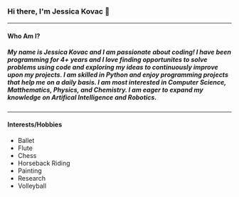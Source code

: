 ### Hi there, I'm Jessica Kovac 👋
________________________________________________________________________________________________________________________________________________________________________________

#### Who Am I?
##### My name is Jessica Kovac and I am passionate about coding! I have been programming for 4+ years and I love finding opportunites to solve problems using code and exploring my ideas to continuously improve upon my projects. I am skilled in Python and enjoy programming projects that help me on a daily basis. I am most interested in Computer Science, Matthematics, Physics, and Chemistry. I am eager to expand my knowledge on Artifical Intelligence and Robotics. 
________________________________________________________________________________________________________________________________________________________________________________
#### Interests/Hobbies
- Ballet
- Flute
- Chess
- Horseback Riding
- Painting
- Research
- Volleyball

<!--
**JessCode50/JessCode50** is a ✨ _special_ ✨ repository because its `README.md` (this file) appears on your GitHub profile.

Here are some ideas to get you started:

- 🔭 I’m currently working on ...
- 🌱 I’m currently learning ...
- 👯 I’m looking to collaborate on ...
- 🤔 I’m looking for help with ...
- 💬 Ask me about ...
- 📫 How to reach me: ...
- 😄 Pronouns: ...
- ⚡ Fun fact: ...
-->
